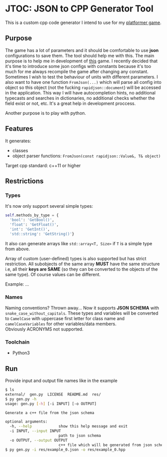 # JTOC: JSON to CPP Generator Tool

This is a custom cpp code generator I intend to use for my [platformer game](https://github.com/Roout/platformer).

## Purpose

The game has a lot of parameters and it should be comfortable to use **json** configurations to save them. The tool should help me with this. The main purpose is to help me in development of [this](https://github.com/Roout/platformer) game. I recently decided that it's time to introduce some json configs with constants because it's too much for me always recompile the game after changing any constant. Sometimes I wish to test the behaviour of units with different parameters. I also want to have one function `FromJson(...)` which will parse all config into object so this object (not the fucking `rapidjson::document`) will be accessed in the application. This way I will have autocompletion hints, no additional typecasts and searches in dictionaries, no additional checks whether the field exist or not, etc. It's a great help in development proccess.  

Another purpose is to play with python.

## Features

It generates:

- classes
- object parser functions: `FromJson(const rapidjson::Value&, T& object)`

Target cpp standard: c++11 or higher

## Restrictions

### Types

It's now only support several simple types:

```python
self.methods_by_type = {
  'bool': 'GetBool()', 
  'float': 'GetFloat()', 
  'int': 'GetInt()', 
  'std::string': 'GetString()'}
```

It also can generate arrays like `std::array<T, Size>` if `T` is a simple type from above.

Array of custom (user-defined) types is also supported but has strict restriction.
All subobjects of the same array **MUST** have the same structure i.e, all their **keys are SAME** (so they can be converted to the objects of the same type). Of course values can be different.

Example:
...

### Names

Naming conventions? Thrown away...
Now it supports **JSON SCHEMA** with `snake_case_without_capitals`. These types and variables will be converted to `CamelCase` with uppercase first letter for class name and `camelCaseVariables` for other variables/data members.  
Obviously ACRONYMS not supported.

### Toolchain

- Python3

## Run

Provide input and output file names like in the example

```bash
$ ls
external/  gen.py  LICENSE  README.md  res/
$ py gen.py -h
usage: gen.py [-h] [-i INPUT] [-o OUTPUT]

Generate a c++ file from the json schema

optional arguments:
  -h, --help            show this help message and exit
  -i INPUT, --input INPUT
                        path to json schema
  -o OUTPUT, --output OUTPUT
                        c++ file which will be generated from json schema
$ py gen.py -i res/example_0.json -o res/example_0.hpp
```
